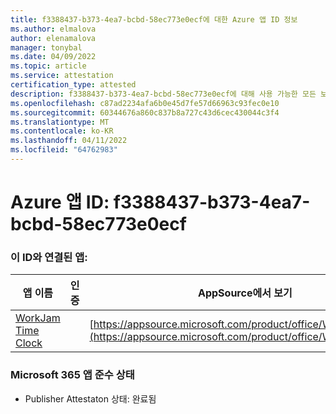```yaml
---
title: f3388437-b373-4ea7-bcbd-58ec773e0ecf에 대한 Azure 앱 ID 정보
ms.author: elmalova
author: elenamalova
manager: tonybal
ms.date: 04/09/2022
ms.topic: article
ms.service: attestation
certification_type: attested
description: f3388437-b373-4ea7-bcbd-58ec773e0ecf에 대해 사용 가능한 모든 보안 및 규정 준수 정보입니다.
ms.openlocfilehash: c87ad2234afa6b0e45d7fe57d66963c93fec0e10
ms.sourcegitcommit: 60344676a860c837b8a727c43d6cec430044c3f4
ms.translationtype: MT
ms.contentlocale: ko-KR
ms.lasthandoff: 04/11/2022
ms.locfileid: "64762983"
---
```

# <a name="azure-app-id-f3388437-b373-4ea7-bcbd-58ec773e0ecf"></a>Azure 앱 ID: f3388437-b373-4ea7-bcbd-58ec773e0ecf


### <a name="apps-associated-with-this-id"></a>이 ID와 연결된 앱:
| **앱 이름** | **인증** | **AppSource에서 보기** |
|--------------|---------------|-----------------------|
| [WorkJam Time Clock](../forward/WA200003620.md) |  | [https://appsource.microsoft.com/product/office/WA200003620](https://appsource.microsoft.com/product/office/WA200003620) |

### <a name="microsoft-365-app-compliance-status"></a>Microsoft 365 앱 준수 상태
- Publisher Attestaton 상태: 완료됨
